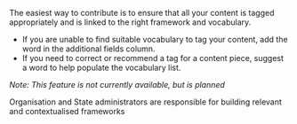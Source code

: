 The easiest way to contribute is to ensure that all your content is tagged appropriately and is linked to the right framework and vocabulary.

- If you are unable to find suitable vocabulary to tag your content, add the word in the additional fields column.
- If you need to correct or recommend a tag for a content piece, suggest a word to help populate the vocabulary list. 

*Note:*
*This feature is not currently available, but is planned*

Organisation and State administrators are responsible for building relevant and contextualised frameworks
